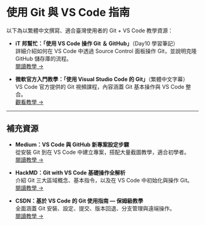 # 使用 Git 與 VS Code 指南

以下為以繁體中文撰寫、適合臺灣使用者的 Git + VS Code 教學資源：

- **iT 邦幫忙：「使用 VS Code 操作 Git ＆ GitHub」**（Day10 學習筆記）  
  詳細介紹如何在 VS Code 中透過 Source Control 面板操作 Git，並說明克隆 GitHub 儲存庫的流程。  
  [閱讀教學 →](https://ithelp.ithome.com.tw/articles/10267030)

- **微軟官方入門教學：「使用 Visual Studio Code 的 Git」**（繁體中文字幕）  
  VS Code 官方提供的 Git 視頻課程，內容涵蓋 Git 基本操作與 VS Code 整合。  
  [觀看教學 →](https://learn.microsoft.com/zh-tw/shows/visual-studio-code/using-git-with-visual-studio-code-official-beginner-tutorial)

---

## 補充資源

- **Medium：VS Code 與 GitHub 新專案設定步驟**  
  從安裝 Git 到在 VS Code 中建立專案，搭配大量截圖教學，適合初學者。  
  [閱讀教學 →](https://medium.com/%40newpage0720/vscode%E8%88%87github%E6%96%B0%E5%B0%88%E6%A1%88%E8%A8%AD%E5%AE%9A-4a2b5621a657)

- **HackMD：Git with VS Code 基礎操作全解析**  
  介紹 Git 三大區域概念、基本指令，以及在 VS Code 中初始化與操作 Git。  
  [閱讀教學 →](https://hackmd.io/%40howhow/git_with_vscode)

- **CSDN：基於 VS Code 的 Git 使用指南 — 保姆級教學**  
  全面涵蓋 Git 安裝、設定、提交、版本回退、分支管理與遠端操作。  
  [閱讀教學 →](https://pythonviz.com/git/use-git-in-vs-code-basic-operations/)

